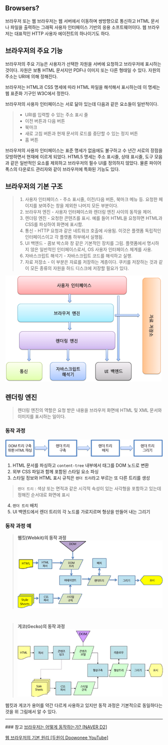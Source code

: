 ## Browsers?
브라우저 또는 웹 브라우저는 웹 서버에서 이동하며 쌍방향으로 통신하고 HTML 문서나 파일을 출력하는 그래픽 사용자 인터페이스 기반의 응용 소프트웨어이다. 웹 브라우저는 대표적인 HTTP 사용자 에이전트의 하나이기도 하다.

## 브라우저의 주요 기능

브라우저의 주요 기능은 사용자가 선택한 자원을 서버에 요청하고 브라우저에 표시하는 것이다. 자원은 보통 HTML 문서지만 PDF나 이미지 또는 다른 형태일 수 있다. 자원의 주소는 URI에 의해 정해진다.

브라우저는 HTML과 CSS 명세에 따라 HTML 파일을 해석해서 표시하는데 이 명세는 웹 표준화 기구인 W3C에서 정한다.

브라우저의 사용자 인터페이스는 서로 닮아 있는데 다음과 같은 요소들이 일반적이다.

> * URI를 입력할 수 있는 주소 표시 줄
> * 이전 버튼과 다음 버튼
> * 북마크
> * 새로 고침 버튼과 현재 문서의 로드를 중단할 수 있는 정지 버튼
> * 홈 버튼

브라우저의 사용자 인터페이스는 표준 명세가 없음에도 불구하고 수 년간 서로의 장점을 모방하면서 현재에 이르게 되었다. HTML5 명세는 주소 표시줄, 상태 표시줄, 도구 모음과 같은 일반적인 요소를 제외하고 브라우저의 필수 UI를 정의하지 않았다. 물론 파이어폭스의 다운로드 관리자와 같이 브라우저에 특화된 기능도 있다.

## 브라우저의 기본 구조

>1. 사용자 인터페이스 - 주소 표시줄, 이전/다음 버튼, 북마크 메뉴 등. 요청한 페이지를 보여주는 창을 제외한 나머지 모든 부분이다.
>2. 브라우저 엔진 - 사용자 인터페이스와 렌더링 엔진 사이의 동작을 제어.
>3. 렌더링 엔진 - 요청한 콘텐츠를 표시. 예를 들어 HTML을 요청하면 HTML과 CSS를 파싱하여 화면에 표시함.
>4. 통신 - HTTP 요청과 같은 네트워크 호출에 사용됨. 이것은 플랫폼 독립적인 인터페이스이고 각 플랫폼 하부에서 실행됨.
>5. UI 백엔드 - 콤보 박스와 창 같은 기본적인 장치를 그림. 플랫폼에서 명시하지 않은 일반적인 인터페이스로서, OS 사용자 인터페이스 체계를 사용.
>6. 자바스크립트 해석기 - 자바스크립트 코드를 해석하고 실행.
>7. 자료 저장소 - 이 부분은 자료를 저장하는 계층이다. 쿠키를 저장하는 것과 같이 모든 종류의 자원을 하드 디스크에 저장할 필요가 있다.

<img src="../../img/Basic_structure_of_the_browser.png">

## 렌더링 엔진

>렌더링 엔진의 역할은 요청 받은 내용을 브라우저 화면에 HTML 및 XML 문서와 이미지를 표시하는 일이다.


### 동작 과정

<img src="../../img/Rendering.png">

1. HTML 문서를 파싱하고 `content-tree` 내부에서 태그를 DOM 노드로 변환
2. 외부 CSS 파일과 함께 포함된 스타일 요소 파싱
3. 스타일 정보와 HTML 표시 규칙은 `렌더 트리`라고 부르는 또 다른 트리를 생성
> `렌더 트리` : 색상 또는 면적과 같은 시각적 속성이 있는 사각형을 포함하고 있는데 정해진 순서대로 화면에 표시
4. `렌더 트리` 배치
5. UI 백엔드에서 렌더 트리의 각 노드를 가로지르며 형상을 만들어 내는 그리기

### 동작 과정 예

> **웹킷(Webkit)의 동작 과정**
> <img src="../../img/Webkit_course_of_action.png">

<br>

> **게코(Gecko)의 동작 과정**
> <img src="../../img/Gecko_course_of_action.png">

웹킷과 게코가 용어를 약간 다르게 사용하고 있지만 동작 과정은 기본적으로 동일하다는 것을 위 그림에서 알 수 있다.

<hr>
### 참고
<a href="https://d2.naver.com/helloworld/59361">브라우저는 어떻게 동작하는가? [NAVER D2]</a>

<a href="https://www.youtube.com/watch?v=cCbAJY1riDc">웹 브라우저의 기본 원리 [두원이 Doowonee YouTube]</a>
<br>
<br>
<br>